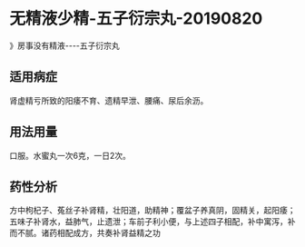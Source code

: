 # 无精液少精-五子衍宗丸-20190820

》房事没有精液----五子衍宗丸

<a name="RC7Bb"></a>
## 适用病症 
肾虚精亏所致的阳痿不育、遗精早泄、腰痛、尿后余沥。<br />[]()[]()[]()
<a name="Hx0q2"></a>
## 用法用量 
口服。水蜜丸一次6克，一日2次。<br />[]()[]()[]()
<a name="dSj2t"></a>
## 药性分析
方中枸杞子、菟丝子补肾精，壮阳道，助精神；覆盆子养真阴，固精关，起阳痿；五味子补肾水，益肺气，止遗泄；车前子利小便，与上述四子相配，补中寓泻，补而不腻。诸药相配成方，共奏补肾益精之功
